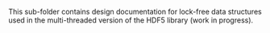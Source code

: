 This sub-folder contains design documentation for lock-free data structures used in the multi-threaded version of the HDF5 library (work in progress).
